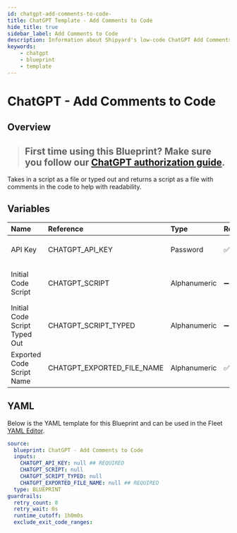 ```yaml
---
id: chatgpt-add-comments-to-code-
title: ChatGPT Template - Add Comments to Code 
hide_title: true
sidebar_label: Add Comments to Code 
description: Information about Shipyard's low-code ChatGPT Add Comments to Code  blueprint. This Blueprint takes in a script and adds comments to make the code more readable. 
keywords:
    - chatgpt
    - blueprint
    - template
---
```


# ChatGPT - Add Comments to Code 

## Overview

> ## **First time using this Blueprint? Make sure you follow our [ChatGPT authorization guide](https://www.shipyardapp.com/docs/blueprint-library/chatgpt/chatgpt-authorization/)**.


Takes in a script as a file or typed out and returns a script as a file with comments in the code to help with readability. 

## Variables

| Name                          | Reference                  | Type         | Required           | Default | Options | Description                                |
|:------------------------------|:---------------------------|:-------------|:-------------------|:--------|:--------|:-------------------------------------------|
| API Key                       | CHATGPT_API_KEY            | Password     | :white_check_mark: | -       | -       | API Key from OpenAI                        |
| Initial Code Script           | CHATGPT_SCRIPT             | Alphanumeric | :heavy_minus_sign: | -       | -       | Original code script that needs commenting |
| Initial Code Script Typed Out | CHATGPT_SCRIPT_TYPED       | Alphanumeric | :heavy_minus_sign: | -       | -       | Typed out code script                      |
| Exported Code Script Name     | CHATGPT_EXPORTED_FILE_NAME | Alphanumeric | :white_check_mark: | -       | -       | Script name of commented code              |


## YAML

Below is the YAML template for this Blueprint and can be used in the Fleet [YAML Editor](../../reference/fleets/yaml-editor.md).

```yaml
source:
  blueprint: ChatGPT - Add Comments to Code 
  inputs:
    CHATGPT_API_KEY: null ## REQUIRED
    CHATGPT_SCRIPT: null 
    CHATGPT_SCRIPT_TYPED: null 
    CHATGPT_EXPORTED_FILE_NAME: null ## REQUIRED
  type: BLUEPRINT
guardrails:
  retry_count: 0
  retry_wait: 0s
  runtime_cutoff: 1h0m0s
  exclude_exit_code_ranges:
```
